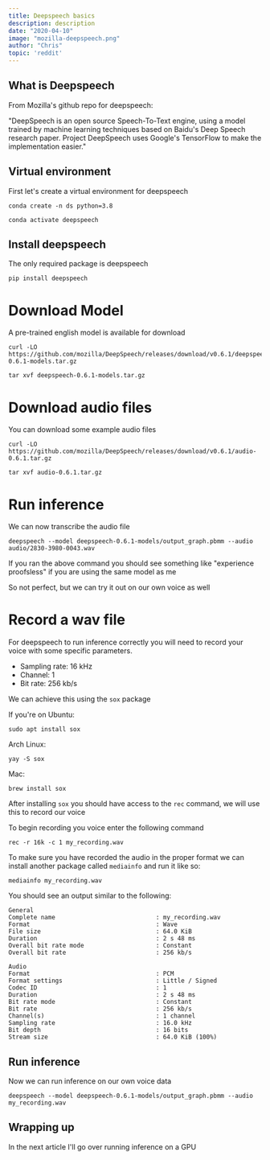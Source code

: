 ```yaml
---
title: Deepspeech basics
description: description
date: "2020-04-10"
image: "mozilla-deepspeech.png"
author: "Chris"
topic: 'reddit'
---
```


## What is Deepspeech

From Mozilla's github repo for deepspeech:

"DeepSpeech is an open source Speech-To-Text engine, using a model trained by machine learning techniques based on Baidu's Deep Speech research paper. Project DeepSpeech uses Google's TensorFlow to make the implementation easier."

## Virtual environment

First let's create a virtual environment for deepspeech

```
conda create -n ds python=3.8

conda activate deepspeech
```

## Install deepspeech

The only required package is deepspeech

```
pip install deepspeech
```

# Download Model

A pre-trained english model is available for download

```
curl -LO https://github.com/mozilla/DeepSpeech/releases/download/v0.6.1/deepspeech-0.6.1-models.tar.gz

tar xvf deepspeech-0.6.1-models.tar.gz
```

# Download audio files

You can download some example audio files

```
curl -LO https://github.com/mozilla/DeepSpeech/releases/download/v0.6.1/audio-0.6.1.tar.gz

tar xvf audio-0.6.1.tar.gz
```

# Run inference

We can now transcribe the audio file

```
deepspeech --model deepspeech-0.6.1-models/output_graph.pbmm --audio audio/2830-3980-0043.wav
```

If you ran the above command you should see something like "experience proofsless" if you are using the same model as me

So not perfect, but we can try it out on our own voice as well

# Record a wav file

For deepspeech to run inference correctly you will need to record your voice with some specific parameters.

- Sampling rate: 16 kHz
- Channel: 1
- Bit rate: 256 kb/s

We can achieve this using the `sox` package

If you're on Ubuntu:

```
sudo apt install sox
```

Arch Linux:

```
yay -S sox
```

Mac:

```
brew install sox
```

After installing `sox` you should have access to the `rec` command, we will use this to record our voice

To begin recording you voice enter the following command

```
rec -r 16k -c 1 my_recording.wav
```

To make sure you have recorded the audio in the proper format we can install another package called `mediainfo` and run it like so:

```
mediainfo my_recording.wav
```

You should see an output similar to the following:

```
General
Complete name                            : my_recording.wav
Format                                   : Wave
File size                                : 64.0 KiB
Duration                                 : 2 s 48 ms
Overall bit rate mode                    : Constant
Overall bit rate                         : 256 kb/s

Audio
Format                                   : PCM
Format settings                          : Little / Signed
Codec ID                                 : 1
Duration                                 : 2 s 48 ms
Bit rate mode                            : Constant
Bit rate                                 : 256 kb/s
Channel(s)                               : 1 channel
Sampling rate                            : 16.0 kHz
Bit depth                                : 16 bits
Stream size                              : 64.0 KiB (100%)
```

## Run inference

Now we can run inference on our own voice data

```
deepspeech --model deepspeech-0.6.1-models/output_graph.pbmm --audio my_recording.wav
```

## Wrapping up

In the next article I'll go over running inference on a GPU
